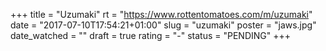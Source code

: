 +++
title = "Uzumaki"
rt = "https://www.rottentomatoes.com/m/uzumaki"
date = "2017-07-10T17:54:21+01:00"
slug = "uzumaki"
poster = "jaws.jpg"
date_watched = ""
draft = true
rating = "-"
status = "PENDING"
+++